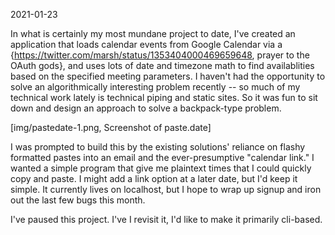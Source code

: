 2021-01-23

In what is certainly my most mundane project to date, I've created an application that loads calendar events from Google Calendar via a {https://twitter.com/marsh/status/1353404000469659648, prayer to the OAuth gods}, and uses lots of date and timezone math to find availablities based on the specified meeting parameters. I haven't had the opportunity to solve an algorithmically interesting problem recently -- so much of my technical work lately is technical piping and static sites. So it was fun to sit down and design an approach to solve a backpack-type problem.

[img/pastedate-1.png, Screenshot of paste.date]

I was prompted to build this by the existing solutions' reliance on flashy formatted pastes into an email and the ever-presumptive "calendar link." I wanted a simple program that give me plaintext times that I could quickly copy and paste. I might add a link option at a later date, but I'd keep it simple. It currently lives on localhost, but I hope to wrap up signup and iron out the last few bugs this month.

I've paused this project. I've I revisit it, I'd like to make it primarily cli-based.
